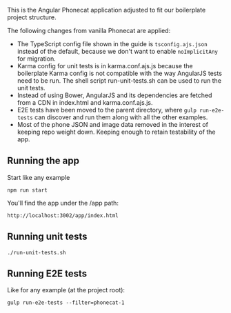 This is the Angular Phonecat application adjusted to fit our boilerplate project
structure.

The following changes from vanilla Phonecat are applied:

*   The TypeScript config file shown in the guide is `tsconfig.ajs.json` instead
  of the default, because we don't want to enable `noImplicitAny` for migration.
*   Karma config for unit tests is in karma.conf.ajs.js because the boilerplate
  Karma config is not compatible with the way AngularJS tests need to be run.
  The shell script run-unit-tests.sh can be used to run the unit tests.
*   Instead of using Bower, AngularJS and its dependencies are fetched from a CDN
  in index.html and karma.conf.ajs.js.
*   E2E tests have been moved to the parent directory, where `gulp run-e2e-tests` can
  discover and run them along with all the other examples.
*   Most of the phone JSON and image data removed in the interest of keeping
  repo weight down. Keeping enough to retain testability of the app.

## Running the app

Start like any example

```shell
npm run start
```

You'll find the app under the /app path:

```http
http://localhost:3002/app/index.html
```

## Running unit tests

```shell
./run-unit-tests.sh
```

## Running E2E tests

Like for any example (at the project root):

```shell
gulp run-e2e-tests --filter=phonecat-1
```
